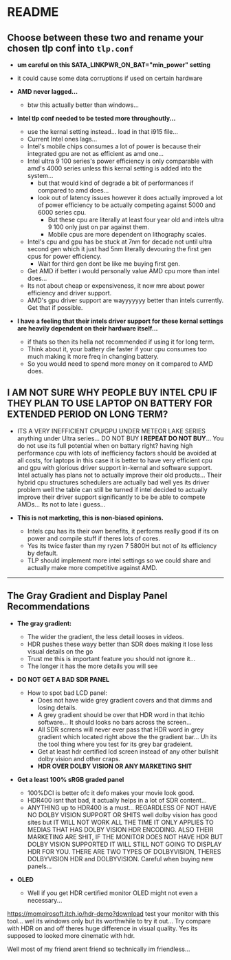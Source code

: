 # README

## Choose between these two and rename your chosen tlp conf into `tlp.conf`

- **um careful on this SATA_LINKPWR_ON_BAT="min_power" setting**
- it could cause some data corruptions if used on certain hardware

- **AMD never lagged...**
  - btw this actually better than windows...

- **Intel tlp conf needed to be tested more throughoutly...**
  - use the kernal setting instead... load in that i915 file...
  - Current Intel ones lags...
  - Intel's mobile chips consumes a lot of power is because their integrated gpu are not as efficient as amd one...
  - Intel ultra 9 100 series's power efficiency is only comparable with amd's 4000 series unless this kernal setting is added into the system...  
    - but that would kind of degrade a bit of performances if compared to amd does...
    - look out of latency issues however it does actually improved a lot of power efficiency to be actually competing against 5000 and 6000 series cpu.  
      - But these cpu are literally at least four year old and intels ultra 9 100 only just on par against them.  
      - Mobile cpus are more dependent on lithography scales.  
  - Intel's cpu and gpu has be stuck at 7nm for decade not until ultra second gen which it just had 5nm literally devouring the first gen cpus for power efficiency.  
    - Wait for third gen dont be like me buying first gen.  
  - Get AMD if better i would personally value AMD cpu more than intel does...  
  - Its not about cheap or expensiveness, it now mre about power efficiency and driver support.  
  - AMD's gpu driver support are wayyyyyyy better than intels currently. Get that if possible.  

- **I have a feeling that their intels driver support for these kernal settings are heavily dependent on their hardware itself...**  
  - if thats so then its hella not recommended if using it for long term.  
  - Think about it, your battery die faster if your cpu consumes too much making it more freq in changing battery.  
  - So you would need to spend more money on it compared to AMD does.

## I AM NOT SURE WHY PEOPLE BUY INTEL CPU IF THEY PLAN TO USE LAPTOP ON BATTERY FOR EXTENDED PERIOD ON LONG TERM?  
- ITS A VERY INEFFICIENT CPU/GPU UNDER METEOR LAKE SERIES anything under Ultra series... DO NOT BUY **I REPEAT DO NOT BUY**... You do not use its full potential when on battary right? having high performance cpu with lots of inefficiency factors should be avoided at all costs, for laptops in this case it is better to have very efficient cpu and gpu with glorious driver support in-kernal and software support.  Intel actually has plans not to actually improve their old products... Their hybrid cpu structures schedulers are actually bad well yes its driver problem well the table can still be turned if intel decided to actually improve their driver support significantly to be be able to compete AMDs... Its not to late i guess...

- **This is not marketing, this is non-biased opinions.**  
  - Intels cpu has its their own benefits, it performs really good if its on power and compile stuff if theres lots of cores.  
  - Yes its twice faster than my ryzen 7 5800H but not of its efficiency by default.  
  - TLP should implement more intel settings so we could share and actually make more competitive against AMD.

---

## The Gray Gradient and Display Panel Recommendations

- **The gray gradient:**  
  - The wider the gradient, the less detail looses in videos.
  - HDR pushes these wayy better than SDR does making it lose less visual details on the go
  - Trust me this is important feature you should not ignore it...
  - The longer it has the more details you will see

- **DO NOT GET A BAD SDR PANEL**  
  - How to spot bad LCD panel:  
    - Does not have wide grey gradient covers and that dimms and losing details.
    - A grey gradient should be over that HDR word in that itchio software... It should looks no bars across the screen...
    - All SDR scrrens will never ever pass that HDR word in grey gradient which located right above the the gradient bar...  Uh its the tool thing where you test for its grey bar gradeient.
    - Get at least hdr certified lcd screen instead of any other bullshit dolby vision and other craps.  
    - **HDR OVER DOLBY VISION OR ANY MARKETING SHIT**  

- **Get a least 100% sRGB graded panel**  
  - 100%DCI is better ofc it defo makes your movie look good.  
  - HDR400 isnt that bad, it actually helps in a lot of SDR content...  
  - ANYTHING up to HDR400 is a must... REGARDLESS OF NOT HAVE NO DOLBY VISION SUPPORT OR SHITS well dolby vision has good sites but IT WILL NOT WORK ALL THE TIME IT ONLY APPLIES TO MEDIAS THAT HAS DOLBY VISION HDR ENCODING. ALSO THEIR MARKETING ARE SHIT, IF THE MONITOR DOES NOT HAVE HDR BUT DOLBY VISION SUPPORTED IT WILL STILL NOT GOING TO DISPLAY HDR FOR YOU. THERE ARE TWO TYPES OF DOLBYVISION, THERES DOLBYVISION HDR and DOLBYVISION. Careful when buying new panels...

- **OLED**  
  - Well if you get HDR certified monitor OLED might not even a necessary...
 
https://momoirosoft.itch.io/hdr-demo?download test your monitor with this tool... wel its windows only but its worthwhile to try it out... Try compare with HDR on and off theres huge difference in visual quality. Yes its supposed to looked more cinematic with hdr. 

Well most of my friend arent friend so technically im friendless...
